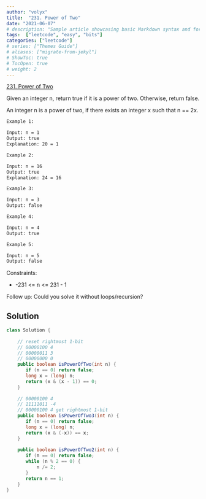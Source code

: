 ```yaml
---
author: "volyx"
title:  "231. Power of Two"
date: "2021-06-07"
# description: "Sample article showcasing basic Markdown syntax and formatting for HTML elements."
tags:  ["leetcode", "easy", "bits"]
categories: ["leetcode"]
# series: ["Themes Guide"]
# aliases: ["migrate-from-jekyl"]
# ShowToc: true
# TocOpen: true
# weight: 2
---
```


[231. Power of Two](https://leetcode.com/problems/power-of-two/)

Given an integer n, return true if it is a power of two. Otherwise, return false.

An integer n is a power of two, if there exists an integer x such that n == 2x.

```txt
Example 1:

Input: n = 1
Output: true
Explanation: 20 = 1

Example 2:

Input: n = 16
Output: true
Explanation: 24 = 16

Example 3:

Input: n = 3
Output: false

Example 4:

Input: n = 4
Output: true

Example 5:

Input: n = 5
Output: false
```

Constraints:

- -231 <= n <= 231 - 1

Follow up: Could you solve it without loops/recursion?

## Solution

```java
class Solution {
    
    // reset rightmost 1-bit
    // 00000100 4
    // 00000011 3
    // 00000000 0
    public boolean isPowerOfTwo(int n) {
       if (n == 0) return false; 
       long x = (long) n;
       return (x & (x - 1)) == 0;
    }
    
    // 00000100 4
    // 11111011 -4
    // 00000100 4 get rightmost 1-bit
    public boolean isPowerOfTwo3(int n) {
       if (n == 0) return false; 
       long x = (long) n;
       return (x & (-x)) == x;
    }
    
    public boolean isPowerOfTwo2(int n) {
       if (n == 0) return false;
       while (n % 2 == 0) {
           n /= 2;
       } 
       return n == 1; 
    }
}
```
